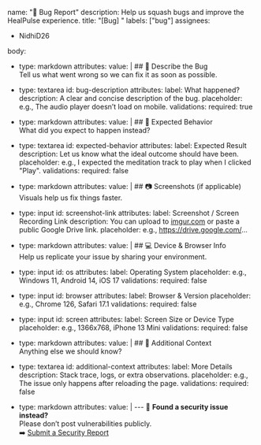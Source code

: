name: "🐞 Bug Report"
description: Help us squash bugs and improve the HealPulse experience.
title: "[Bug] "
labels: ["bug"]
assignees:
  - NidhiD26

body:
  - type: markdown
    attributes:
      value: |
        ## 🐛 Describe the Bug  
        Tell us what went wrong so we can fix it as soon as possible.

  - type: textarea
    id: bug-description
    attributes:
      label: What happened?
      description: A clear and concise description of the bug.
      placeholder: e.g., The audio player doesn’t load on mobile.
    validations:
      required: true

  - type: markdown
    attributes:
      value: |
        ## 🤔 Expected Behavior  
        What did you expect to happen instead?

  - type: textarea
    id: expected-behavior
    attributes:
      label: Expected Result
      description: Let us know what the ideal outcome should have been.
      placeholder: e.g., I expected the meditation track to play when I clicked "Play".
    validations:
      required: false

  - type: markdown
    attributes:
      value: |
        ## 📷 Screenshots (if applicable)  
        Visuals help us fix things faster.

  - type: input
    id: screenshot-link
    attributes:
      label: Screenshot / Screen Recording Link
      description: You can upload to [imgur.com](https://imgur.com/) or paste a public Google Drive link.
      placeholder: e.g., https://drive.google.com/...

  - type: markdown
    attributes:
      value: |
        ## 💻 Device & Browser Info  
        Help us replicate your issue by sharing your environment.

  - type: input
    id: os
    attributes:
      label: Operating System
      placeholder: e.g., Windows 11, Android 14, iOS 17
    validations:
      required: false

  - type: input
    id: browser
    attributes:
      label: Browser & Version
      placeholder: e.g., Chrome 126, Safari 17.1
    validations:
      required: false

  - type: input
    id: screen
    attributes:
      label: Screen Size or Device Type
      placeholder: e.g., 1366x768, iPhone 13 Mini
    validations:
      required: false

  - type: markdown
    attributes:
      value: |
        ## 📌 Additional Context  
        Anything else we should know?

  - type: textarea
    id: additional-context
    attributes:
      label: More Details
      description: Stack trace, logs, or extra observations.
      placeholder: e.g., The issue only happens after reloading the page.
    validations:
      required: false

  - type: markdown
    attributes:
      value: |
        ---
        🔐 **Found a security issue instead?**  
        Please don’t post vulnerabilities publicly.  
        ➡️ [Submit a Security Report](https://forms.gle/8c7h6mnGE88QKgZ69)
